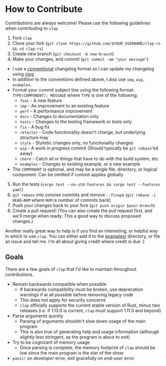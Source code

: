 # How to Contribute

Contributions are always welcome! Please use the following guidelines when contributing to `clap`

1. Fork `clap`
2. Clone your fork (`git clone https://github.com/$YOUR_USERNAME/clap-rs && cd clap-rs`)
3. Create new branch (`git checkout -b new-branch`)
4. Make your changes, and commit (`git commit -am "your message"`)
 * I use a [conventional](https://github.com/ajoslin/conventional-changelog/blob/a5505865ff3dd710cf757f50530e73ef0ca641da/conventions/angular.md) changelog format so I can update my changelog using [clog](https://github.com/clog-tool/clog-cli)
 * In addition to the conventions defined above, I also use `imp`, `wip`, `examples`.
 * Format your commit subject line using the following format: `TYPE(COMPONENT): MESSAGE` where `TYPE` is one of the following:
    - `feat` - A new feature
    - `imp` - An improvement to an existing feature
    - `perf` - A performance improvement
    - `docs` - Changes to documentation only
    - `tests` - Changes to the testing framework or tests only
    - `fix` - A bug fix
    - `refactor` - Code functionality doesn't change, but underlying structure may
    - `style` - Stylistic changes only, no functionality changes
    - `wip` - A work in progress commit (Should typically be `git rebase`'ed away)
    - `chore` - Catch all or things that have to do with the build system, etc
    - `examples` - Changes to existing example, or a new example
 * The `COMPONENT` is optional, and may be a single file, directory, or logical component. Can be omitted if commit applies globally
5. Run the tests (`cargo test --no-std-features && cargo test --features yaml`)
6. `git rebase` into concise commits and remove `--fixup`s (`git rebase -i HEAD~NUM` where `NUM` is number of commits back)
7. Push your changes back to your fork (`git push origin $your-branch`)
8. Create a pull request! (You can also create the pull request first, and we'll merge when ready. This a good way to discuss proposed changes.)

Another really great way to help is if you find an interesting, or helpful way in which to use `clap`. You can either add it to the [examples/](examples) directory, or file an issue and tell me. I'm all about giving credit where credit is due :)

## Goals

There are a few goals of `clap` that I'd like to maintain throughout contributions.

* Remain backwards compatible when possible
  - If backwards compatibility *must* be broken, use deprecation warnings if at all possible before removing legacy code
  - This does not apply for security concerns
  - `clap` officially supports the current stable version of Rust, minus two releases (i.e. if 1.13.0 is current, `clap` must support 1.11.0 and beyond)
* Parse arguments quickly
  - Parsing of arguments shouldn't slow down usage of the main program
  - This is also true of generating help and usage information (although *slightly* less stringent, as the program is about to exit)
* Try to be cognizant of memory usage
  - Once parsing is complete, the memory footprint of `clap` should be low since the  main program is the star of the show
* `panic!` on *developer* error, exit gracefully on *end-user* error
